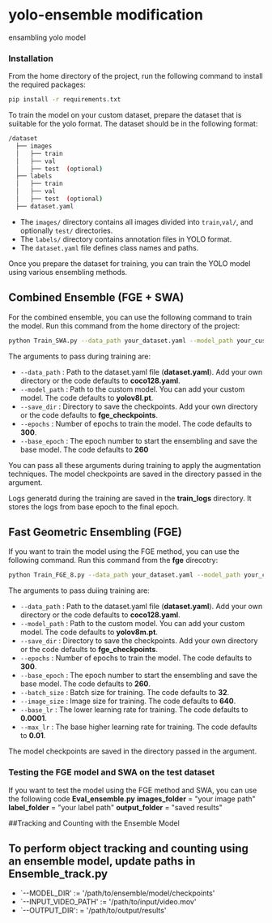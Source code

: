 # yolo-ensemble modification
ensambling yolo model

### Installation
From the home directory of the project, run the following command to install the required packages:

```bash
pip install -r requirements.txt
```
To train the model on your custom dataset, prepare the dataset that is suiitable for the yolo format. The dataset should be in the following format:
```bash
/dataset
  ├── images
  │   ├── train
  │   ├── val
  │   ├── test  (optional)
  ├── labels
  │   ├── train
  │   ├── val
  │   ├── test  (optional)
  ├── dataset.yaml
```
* The `images/` directory contains all images divided into `train`,`val/`, and optionally `test/` directories.
* The `labels/` directory contains annotation files in YOLO format.
* The `dataset.yaml` file defines class names and paths.

Once you prepare the dataset for training, you can train the YOLO model using various ensembling methods. 

## Combined Ensemble (FGE + SWA)
For the combined ensemble, you can use the following command to train the model. Run this command from the home directory of the project:

```bash
python Train_SWA.py --data_path your_dataset.yaml --model_path your_custom_model --save_dir checkpoint_directory --epochs 300 --base_epoch 260 -- batch_size 16 --image_size 640 --base_lr 0.0001 --max_lr 0.01
```

The arguments to pass during training are:
* `--data_path` : Path to the dataset.yaml file (**dataset.yaml**). Add your own directory or the code defaults to **coco128.yaml**.
* `--model_path` : Path to the custom model. You can add your custom model. The code defaults to **yolov8l.pt**.
* `--save_dir` : Directory to save the checkpoints. Add your own directory or the code defaults to **fge_checkpoints**.
* `--epochs` : Number of epochs to train the model. The code defaults to **300**.
* `--base_epoch` : The epoch number to start the ensembling and save the base model. The code defaults to **260**

You can pass all these arguments during training to apply the augmentation techniques. The model checkpoints are saved in the directory passed in the argument.

Logs generatd during the training are saved in the **train_logs** directory. It stores the logs from base epoch to the final epoch.

## Fast Geometric Ensembling (FGE)

If you want to train the model using the FGE method, you can use the following command. Run this command from the **fge** direcotry:

```bash
python Train_FGE_8.py --data_path your_dataset.yaml --model_path your_custom_model --save_dir checkpoint_directory --epochs 300 --base_epoch 260 --batch_size  --image_size 640 --base_lr 0.0001 --max_lr 0.01
```
The arguments to pass duiing training are:
* `--data_path` : Path to the dataset.yaml file (**dataset.yaml**). Add your own directory or the code defaults to **coco128.yaml**.
* `--model_path` : Path to the custom model. You can add your custom model. The code defaults to **yolov8m.pt**.
* `--save_dir` : Directory to save the checkpoints. Add your own directory or the code defaults to **fge_checkpoints**.
* `--epochs` : Number of epochs to train the model. The code defaults to **300**.
* `--base_epoch` : The epoch number to start the ensembling and save the base model. The code defaults to **260**.
* `--batch_size` : Batch size for training. The code defaults to **32**.
* `--image_size` : Image size for training. The code defaults to **640**.
* `--base_lr` : The lower learning rate for training. The code defaults to **0.0001**.
* `--max_lr` : The base higher learning rate for training. The code defaults to **0.01**.

The model checkpoints are saved in the directory passed in the argument.

### Testing the FGE model  and SWA on the test dataset

If you want to test the model using the FGE method and SWA, you can use the following code
**Eval_ensemble.py**
**images_folder** = "your image path"
**label_folder** = "your label path"
**output_folder** = "saved results"

##Tracking and Counting with the Ensemble Model

## To perform object tracking and counting using an ensemble model, update paths in Ensemble_track.py
* `--MODEL_DIR' := '/path/to/ensemble/model/checkpoints'
* `--INPUT_VIDEO_PATH' := '/path/to/input/video.mov'
* `--OUTPUT_DIR': = '/path/to/output/results'
